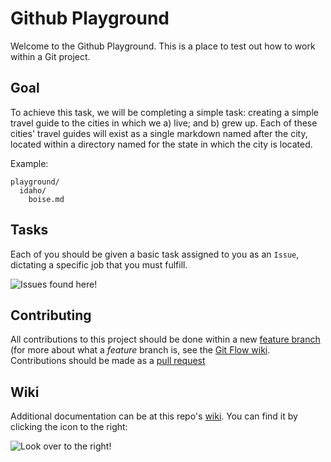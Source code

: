 # Github Playground

Welcome to the Github Playground.  This is a place to test out how to work within a Git project.

## Goal

To achieve this task, we will be completing a simple task: creating a simple travel guide to the cities in which we a) live; and b) grew up.  Each of these cities' travel guides will exist as a single markdown named after the city, located within a directory named for the state in which the city is located.

Example:

    playground/
      idaho/
        boise.md

## Tasks

Each of you should be given a basic task assigned to you as an `Issue`, dictating a specific job that you must fulfill.

![Issues found here!](http://i.imgur.com/RwNeKkG.png)

## Contributing

All contributions to this project should be done within a new [feature branch](https://github.com/Kunena/Kunena-Forum/wiki/Create-a-new-branch-with-git-and-manage-branches) (for more about what a _feature_ branch is, see the [Git Flow wiki](https://github.com/alukach/playground/wiki/Git-Flow).  Contributions should be made as a [pull request](https://help.github.com/articles/using-pull-requests)

## Wiki

Additional documentation can be at this repo's [wiki](https://github.com/alukach/playground/wiki).  You can find it by clicking the icon to the right:

![Look over to the right!](http://i.imgur.com/cU8QDib.png)
